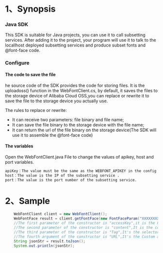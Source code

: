 # 1、Synopsis

### Java SDK
This SDK is suitable for Java projects, you can use it to call subsetting services. After adding it to the project, your program will use it to talk to the locallhost deployed subsetting services and produce subset fonts and @font-face code.

### Configure
#### The code to save the file
he source code of the SDK provides the code for storing files. It is the uploadoss() function in the WebFontClient.cs, by default, it saves the files to the storage device of Alibaba Cloud OSS,you can replace or rewrite it to save the file to the storage device you actually use.

The rules to replace or rewrite:
 - It can receive two parameters: file binary and file name;
 - It can save the file binary to the storage device with the file name;
 - It can return the url of the file binary on the storage device(The SDK will use it to assemble the @font-face code)
 
#### The variables
Open the WebFontClient.java File to change the values of apikey, host and port variables.
``` sh
apiKey：The value must be the same as the WEBFONT_APIKEY in the config file(docker-compose.yml or config.yml).
host：The value is the IP of the subsetting service .
port：The value is the port number of the subsetting service.
```



# 2、Sample

``` java
    WebFontClient client = new WebFontClient();   
    WebFontFace result = client.getFontFace(new FontFaceParam("XXXXXXXXXXXXXXXXXXXXXXXXXX","中文test", "#id1","aaa/bbb/ccc"));
    //The first parameter of the constructor is "accessKey",it is the FontID,required;
    //The second parameter of the constructor is "content",It is the content text,required;
    //The third parameter of the constructor is "Tag",It's the selector code,Optional;
    //The fourth argument of the constructor is "URL",It's the Custom address,Optional.
    String jsonStr = result.toJson();
    System.out.println(jsonStr);
```




